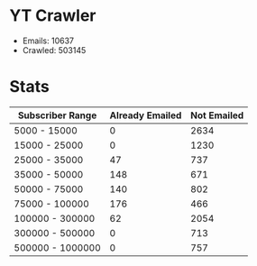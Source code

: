# YT Crawler
- Emails: 10637
- Crawled: 503145

# Stats
| Subscriber Range  | Already Emailed | Not Emailed |
|-------|-------|-------|
| 5000 - 15000 | 0 | 2634 |
| 15000 - 25000 | 0 | 1230 |
| 25000 - 35000 | 47 | 737 |
| 35000 - 50000 | 148 | 671 |
| 50000 - 75000 | 140 | 802 |
| 75000 - 100000 | 176 | 466 |
| 100000 - 300000 | 62 | 2054 |
| 300000 - 500000 | 0 | 713 |
| 500000 - 1000000 | 0 | 757 |
